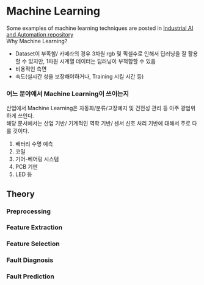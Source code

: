 # Machine Learning
Some examples of machine learning techniques are posted in [Industrial AI and Automation repository](https://github.com/Kwak-Jin/IAIA/tree/master/Tutorial/TU_MachineLearning)  
Why Machine Learning?
- Dataset이 부족함/ 카메라의 경우 3차원 rgb 및 픽셀수로 인해서 딥러닝을 잘 활용할 수 있지만, 1차원 시계열 데이터는 딥러닝이 부적합할 수 있음
- 비용적인 측면
- 속도(실시간 성을 보장해야하거나, Training 시킬 시간 등)
    
### 어느 분야에서 Machine Learning이 쓰이는지
산업에서 Machine Learning은 자동화/분류/고장예지 및 건전성 관리 등 아주 광범위하게 쓰인다.     
해당 문서에서는 산업 기반/ 기계적인 역학 기반/ 센서 신호 처리 기반에 대해서 주로 다룰 것이다.     
1. 배터리 수명 예측
2. 코일
3. 기어-베어링 시스템
4. PCB 기판
5. LED 등

## Theory
### Preprocessing

### Feature Extraction

### Feature Selection

### Fault Diagnosis

### Fault Prediction


